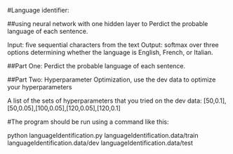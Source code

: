 #Language identifier: 

##using neural network with one hidden layer to Perdict the probable language of each sentence. 

Input: five sequential characters from the text
Output: softmax over three options determining whether the language is English, French, or Italian.


##Part One: Perdict the probable language of each sentence.


##Part Two: Hyperparameter Optimization, use the dev data to optimize your hyperparameters

A list of the sets of hyperparameters that you tried on the dev data: [50,0.1],[50,0.05],[100,0.05],[120,0.05],[120,0.1]

#The program should be run using a command like this:

python languageIdentification.py languageIdentification.data/train
languageIdentification.data/dev languageIdentification.data/test
